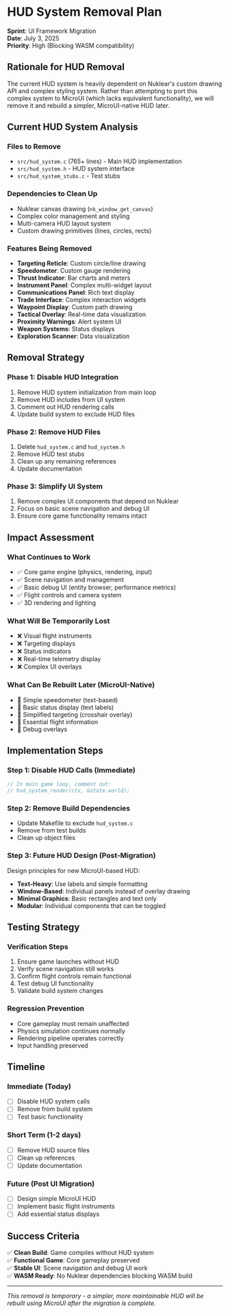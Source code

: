 # HUD System Removal Plan

**Sprint**: UI Framework Migration  
**Date**: July 3, 2025  
**Priority**: High (Blocking WASM compatibility)

## Rationale for HUD Removal

The current HUD system is heavily dependent on Nuklear's custom drawing API and complex styling system. Rather than attempting to port this complex system to MicroUI (which lacks equivalent functionality), we will remove it and rebuild a simpler, MicroUI-native HUD later.

## Current HUD System Analysis

### Files to Remove
- `src/hud_system.c` (765+ lines) - Main HUD implementation
- `src/hud_system.h` - HUD system interface
- `src/hud_system_stubs.c` - Test stubs

### Dependencies to Clean Up
- Nuklear canvas drawing (`nk_window_get_canvas`)
- Complex color management and styling
- Multi-camera HUD layout system
- Custom drawing primitives (lines, circles, rects)

### Features Being Removed
- **Targeting Reticle**: Custom circle/line drawing
- **Speedometer**: Custom gauge rendering
- **Thrust Indicator**: Bar charts and meters
- **Instrument Panel**: Complex multi-widget layout
- **Communications Panel**: Rich text display
- **Trade Interface**: Complex interaction widgets
- **Waypoint Display**: Custom path drawing
- **Tactical Overlay**: Real-time data visualization
- **Proximity Warnings**: Alert system UI
- **Weapon Systems**: Status displays
- **Exploration Scanner**: Data visualization

## Removal Strategy

### Phase 1: Disable HUD Integration
1. Remove HUD system initialization from main loop
2. Remove HUD includes from UI system
3. Comment out HUD rendering calls
4. Update build system to exclude HUD files

### Phase 2: Remove HUD Files
1. Delete `hud_system.c` and `hud_system.h`
2. Remove HUD test stubs
3. Clean up any remaining references
4. Update documentation

### Phase 3: Simplify UI System
1. Remove complex UI components that depend on Nuklear
2. Focus on basic scene navigation and debug UI
3. Ensure core game functionality remains intact

## Impact Assessment

### What Continues to Work
- ✅ Core game engine (physics, rendering, input)
- ✅ Scene navigation and management
- ✅ Basic debug UI (entity browser, performance metrics)
- ✅ Flight controls and camera system
- ✅ 3D rendering and lighting

### What Will Be Temporarily Lost
- ❌ Visual flight instruments
- ❌ Targeting displays
- ❌ Status indicators
- ❌ Real-time telemetry display
- ❌ Complex UI overlays

### What Can Be Rebuilt Later (MicroUI-Native)
- 🔄 Simple speedometer (text-based)
- 🔄 Basic status display (text labels)
- 🔄 Simplified targeting (crosshair overlay)
- 🔄 Essential flight information
- 🔄 Debug overlays

## Implementation Steps

### Step 1: Disable HUD Calls (Immediate)
```c
// In main game loop, comment out:
// hud_system_render(ctx, &state.world);
```

### Step 2: Remove Build Dependencies
- Update Makefile to exclude `hud_system.c`
- Remove from test builds
- Clean up object files

### Step 3: Future HUD Design (Post-Migration)
Design principles for new MicroUI-based HUD:
- **Text-Heavy**: Use labels and simple formatting
- **Window-Based**: Individual panels instead of overlay drawing
- **Minimal Graphics**: Basic rectangles and text only
- **Modular**: Individual components that can be toggled

## Testing Strategy

### Verification Steps
1. Ensure game launches without HUD
2. Verify scene navigation still works
3. Confirm flight controls remain functional
4. Test debug UI functionality
5. Validate build system changes

### Regression Prevention
- Core gameplay must remain unaffected
- Physics simulation continues normally
- Rendering pipeline operates correctly
- Input handling preserved

## Timeline

### Immediate (Today)
- [ ] Disable HUD system calls
- [ ] Remove from build system
- [ ] Test basic functionality

### Short Term (1-2 days)
- [ ] Remove HUD source files
- [ ] Clean up references
- [ ] Update documentation

### Future (Post UI Migration)
- [ ] Design simple MicroUI HUD
- [ ] Implement basic flight instruments
- [ ] Add essential status displays

## Success Criteria

✅ **Clean Build**: Game compiles without HUD system  
✅ **Functional Game**: Core gameplay preserved  
✅ **Stable UI**: Scene navigation and debug UI work  
✅ **WASM Ready**: No Nuklear dependencies blocking WASM build  

---

*This removal is temporary - a simpler, more maintainable HUD will be rebuilt using MicroUI after the migration is complete.*
